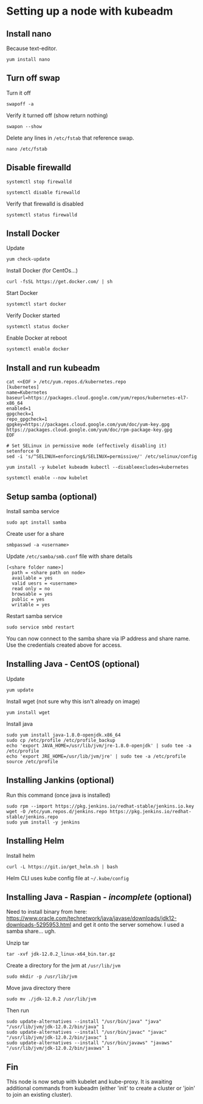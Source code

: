 # Setting up a node with kubeadm

## Install nano

Because text-editor.

`yum install nano`

## Turn off swap

Turn it off

`swapoff -a`

Verify it turned off (show return nothing)

`swapon --show`

Delete any lines in `/etc/fstab` that reference swap.

`nano /etc/fstab`

## Disable firewalld

`systemctl stop firewalld`

`systemctl disable firewalld`

Verify that firewalld is disabled

`systemctl status firewalld`

## Install Docker

Update

`yum check-update`

Install Docker (for CentOs...)

`curl -fsSL https://get.docker.com/ | sh`

Start Docker

`systemctl start docker`

Verify Docker started

`systemctl status docker`

Enable Docker at reboot

`systemctl enable docker`


## Install and run kubeadm

```
cat <<EOF > /etc/yum.repos.d/kubernetes.repo
[kubernetes]
name=Kubernetes
baseurl=https://packages.cloud.google.com/yum/repos/kubernetes-el7-x86_64
enabled=1
gpgcheck=1
repo_gpgcheck=1
gpgkey=https://packages.cloud.google.com/yum/doc/yum-key.gpg https://packages.cloud.google.com/yum/doc/rpm-package-key.gpg
EOF

# Set SELinux in permissive mode (effectively disabling it)
setenforce 0
sed -i 's/^SELINUX=enforcing$/SELINUX=permissive/' /etc/selinux/config

yum install -y kubelet kubeadm kubectl --disableexcludes=kubernetes

systemctl enable --now kubelet
```

## Setup samba (optional)

Install samba service

`sudo apt install samba`

Create user for a share

`smbpasswd -a <username>`

Update `/etc/samba/smb.conf` file with share details

```
[<share folder name>]
  path = <share path on node>
  available = yes
  valid uesrs = <username>
  read only = no
  browsable = yes
  public = yes
  writable = yes
```

Restart samba service

`sudo service smbd restart`

You can now connect to the samba share via IP address and share name. Use the credentials created above for access.

## Installing Java - CentOS (optional)

Update

`yum update`

Install wget (not sure why this isn't already on image)

`yum install wget`

Install java

```
sudo yum install java-1.8.0-openjdk.x86_64
sudo cp /etc/profile /etc/profile_backup
echo 'export JAVA_HOME=/usr/lib/jvm/jre-1.8.0-openjdk' | sudo tee -a /etc/profile 
echo 'export JRE_HOME=/usr/lib/jvm/jre' | sudo tee -a /etc/profile source /etc/profile
```

## Installing Jankins (optional)

Run this command (once java is installed)

```
sudo rpm --import https://pkg.jenkins.io/redhat-stable/jenkins.io.key
wget -O /etc/yum.repos.d/jenkins.repo https://pkg.jenkins.io/redhat-stable/jenkins.repo
sudo yum install -y jenkins
```

## Installing Helm

Install helm

`curl -L https://git.io/get_helm.sh | bash`

Helm CLI uses kube config file at `~/.kube/config`

## Installing Java - Raspian - _incomplete_ (optional)

Need to install binary from here: https://www.oracle.com/technetwork/java/javase/downloads/jdk12-downloads-5295953.html
and get it onto the server somehow. I used a samba share... ugh.

Unzip tar

`tar -xvf jdk-12.0.2_linux-x64_bin.tar.gz`

Create a directory for the jvm at `/usr/lib/jvm`

`sudo mkdir -p /usr/lib/jvm`

Move java directory there

`sudo mv ./jdk-12.0.2 /usr/lib/jvm`

Then run

```
sudo update-alternatives --install "/usr/bin/java" "java" "/usr/lib/jvm/jdk-12.0.2/bin/java" 1
sudo update-alternatives --install "/usr/bin/javac" "javac" "/usr/lib/jvm/jdk-12.0.2/bin/javac" 1
sudo update-alternatives --install "/usr/bin/javaws" "javaws" "/usr/lib/jvm/jdk-12.0.2/bin/javaws" 1
```

## Fin

This node is now setup with kubelet and kube-proxy. It is awaiting additional commands from kubeadm (either 'init' to create a cluster or 'join' to join an existing cluster).

